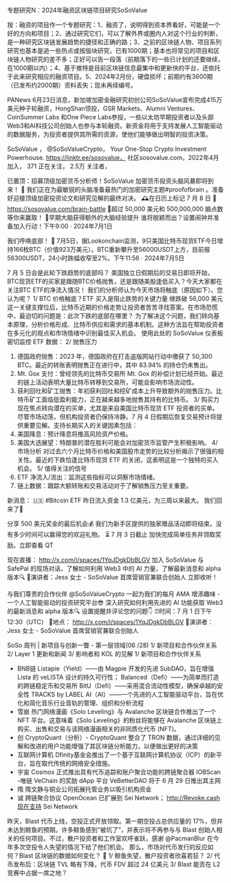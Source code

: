 专题研究N：2024年融资区块链项目研究SoSoValue


按：融资的项目作一个专题研究：1、融资了，说明得到资本界看好，可能是一个好的方向和项目；2、通过研究它们，可以了解外界或圈内人对这个行业的判断，是一种研究区块链发展趋势的捷径和正确的路；3、之前的区块链人物、项目系列研究也基本是追一些热点或按版块研究，已有1000期；基本也将常见的项目和区块链人物研究的差不多；正好可以告一段落（前期落下的一些已计划的还要继续，在1000期以内）；4、基于推特是目前区块链信息最集中和更新快的平台，还依托于此来研究相应的融资项目。5、2024年2月份，硬盘损坏；前期约有3600期（已发布约2000期）资料丢失；现未再续编号。

PANews 6月23日消息，新加坡加密金融研究初创公司SoSoValue宣布完成415万美元种子轮融资，HongShan领投，GSR Markets、Alumni Ventures、CoinSummer Labs 和One Piece Labs参投，一些以太坊早期投资者以及头部Web3和AI科技公司创始人也参与本轮融资。新资金将用于支持发展人工智能驱动的数据服务，为投资者提供其所需的资源，使他们能够做出明智的投资决策。

SoSoValue
，
@SoSoValueCrypto，
Your One-Stop Crypto Investment Powerhouse.
https://linktr.ee/sosovalue，
社区sosovalue.com，2022年4月 加入，
371 正在关注，
2.5万 关注者，


已置顶：招募顶级加密货币分析师！SoSoValue 加密货币投资头脑风暴即将到来！ 🧠
我们正在为最敏锐的头脑准备最热门的加密研究主题#proofofbrain 。准备好迎接顶级加密投资论文和研究见解的最终对决。
🕰️在日历上标记 7 月 8 日
🔻 https://sosovalue.com/brain-battle
🎁超过 50,000 美元和 500,000,000 脑点数等你来赢取！
🎫早期大脑获得额外的大脑经验提升
谁将脱颖而出？设置闹钟并准备加入行动！下午9:00 · 2024年7月1日

我们呼唤底部！ 🚀
7月5日，据Lookonchain监测，9只美国比特币现货ETF今日增持166枚BTC（价值923万美元）。BTC重新攀升至56000USDT上方，目前报56300USDT，24小时跌幅收窄至2%。下午11:56 · 2024年7月5日

7 月 5 日会是此轮下跌趋势的底部吗？
美国独立日假期后的交易日即将开始，BTC现货ETF的买家是跟随BTC价格抛售，还是跟随美股逢低买入？今天大家都在关注BTC ETF的净流入情况！
我们的分析师认为今天市场将触底（原因如下）。您认为呢？
1/ BTC 价格触底？ETF 买入是阻止跌势的关键力量
继跌破 56,000 美元这一关键支撑位后，比特币近期的价格走势让投资者苦苦寻找答案。在市场恐慌中，最迫切的问题是：此次下跌的底部在哪里？
为了解决这个问题，我们转向基本原理，分析价格形成、比特币供应和需求的基本机制。这种方法旨在帮助投资者在多元化的观点和市场情绪中识别最佳买入机会。
使用此处的 SoSoValue 仪表板密切监控 ETF 数据：
2/ 抛售压力
1. 德国政府抛售：2023 年，德国政府在打击盗版网站行动中缴获了 50,300 BTC。最近的转账表明抛售正在进行中，其中 83.94% 的持仓仍未售出。
2. Mt. Gox 支付：曾经领先的比特币交易所 Mt. Gox 的补偿计划已经开始。最近的链上活动表明大量比特币转移到交易所，可能会影响市场流动性。
3. 获利回吐和矿工抛售：年初获利回吐和挖矿成本上升导致额外的抛售压力。比特币矿工面临低盈利能力，正在越来越多地抛售其持有的比特币。
3/ 购买力
现在焦点转向潜在的买单，尤其是来自美国比特币现货 ETF 投资者的买单。尽管市场动荡，但机构投资者仍保持冷静。7 月 4 日假期后恢复交易预计将提供重要见解。支持长期买入的关键因素包括：
1. 美国降息：预计降息将推高风险资产价格。
2. 美国大选展望：特朗普的潜在胜利可能会对加密货币监管产生积极影响。
 4/ 市场分析
对过去六个月比特币价格和美国股市走势的比较分析揭示了很强的相关性。最近的下跌恰逢比特币现货 ETF 的关闭，这表明这是一个独特的买入机会。
5/ 值得关注的信号
1. ETF 净流入/流出：监测这些指标可以洞察市场情绪。
2. 链上数据：跟踪大额转账和交易活动对于了解销售压力至关重要。

新消息： 🇺🇸 #Bitcoin ETF 昨日流入资金 1.3 亿美元，为三周以来最大。
我们回来了🚀

分享 500 美元奖金的最后机会💰
我们为新手区提供的独家赠品活动即将结束。没有多少时间可以赢得您的欢迎礼物。
⏳ 7 月 3 日截止
加快完成简单任务并领取奖励。立即查看 QT 

现在直播： http://x.com/i/spaces/1YqJDgkDbBLGV
加入 SoSoValue 与 SafePal 的现场对话，了解如何利用 Web3 中的 AI 力量，了解最新消息和 alpha 版本🔍
📯演讲者：Jess 女士 - SoSoValue 首席营销官兼联合创始人
立即收听！

与我们尊贵的合作伙伴
@SoSoValueCrypto
一起为我们的每月 AMA 增添趣味 - 一个人工智能驱动的投资研究平台😎
深入研究如何利用先进的 AI 功能获取 Web3 的最新消息和 alpha 版本🔍
设置提醒并评论您的问题👇
⏰时间：7 月 1 日下午 12:30（UTC）
📌地点： http://x.com/i/spaces/1YqJDgkDbBLGV
📯演讲者：Jess 女士 - SoSoValue 首席营销官兼联合创始人

SoSo 周刊 | 新项目与创新一瞥 - 第一层领域(06 /28)
1/ 新项目和合作伙伴关系
2/ Layer 1 更新和新闻
3/ 影响者和 KOL 的见解
1/ 新项目和合作伙伴关系

- BNB链
Listapie（Yield）——由 Magpie 开发的先进 SubDAO，旨在增强 Lista 的 veLISTA 设计的持久可行性；
Balanced（Defi）——为简单而打造的跨链稳定币和交易所
BitU（Defi）——采用混合流动性模型，确保卓越的安全性
TRACKS by LABEL AI（AI）——一个先进的人工智能驱动平台，旨在优化和简化音乐行业音轨的管理、组织和分析流程
- 雪崩
热门网络漫画《Solo Leveling》与 Avalanche 区块链合作推出了一个 NFT 平台。这意味着《Solo Leveling》的粉丝将能够在 Avalanche 区块链上购买、出售和交易与该网络漫画相关的非同质化代币 (NFT)。
- 创
CryptoQuant（分析）- CryptoQuant 整合了 TRON 数据，通过详细的见解和改进的用户功能增强了其区块链分析能力，以便做出更好的决策
- 互联网计算机
Dfinity基金会推出了一个基于互联网计算机协议（ICP）的新平台，旨在取代传统的网络安全措施。
- 宇宙
Cosmos 正式推出具有代币追踪和账户聚合功能的跨链聚合器 IOBScan
-唯链
VeChain 的奖励 dApp 平台 VeBetterDAO 将于 6 月 29 日推出其主网
- 隋
隋文静与铜业公司拓展托管业务以吸引机构资金
- 诚
跨链聚合协议 OpenOcean 已扩展到 Sei Network； http://Revoke.cash现在支持 Sei Network

昨天，Blast 代币上线，空投正式开放领取。第一期空投占总供应量的 17%，但并未达到鲸鱼的预期。许多鲸鱼感到“被坑了”，并表示将不再参与与 Blast 创始人相关的任何项目。不过，散户投资者和工作室欢呼雀跃，感谢
@PacmanBlur
在今年多次空投令人失望的情况下给了他们机会。
那么，市场对代币发行的反应如何？Blast 区块链的数据如何变化？ 🧵
1/ 鲸鱼失望，散户投资者欣喜若狂？
2/ 代币发布后：区块链 TVL 略有下降，代币 FDV 超过 24 亿美元
3/ Blast 能否在 L2 竞赛中占据一席之地？